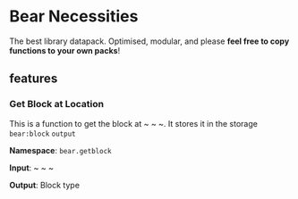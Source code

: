 # Bear Necessities
The best library datapack. Optimised, modular, and please **feel free to copy functions to your own packs**!

## features
### Get Block at Location
This is a function to get the block at ~ ~ ~. It stores it in the storage `bear:block` `output`

**Namespace**: `bear.getblock`

**Input**: ~ ~ ~

**Output**: Block type
